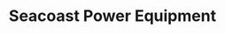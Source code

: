 ---
title: "Seacoast Power Equipment"
url: /north-hampton/seacoast-power-equipment/
shop: groundskeeping
---